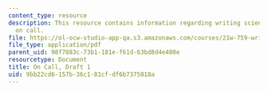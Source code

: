 ```yaml
---
content_type: resource
description: This resource contains information regarding writing science fiction
  on call.
file: https://ol-ocw-studio-app-qa.s3.amazonaws.com/courses/21w-759-writing-science-fiction-spring-2016/9bb22cd6157b36c181cfdf6b7375818a_MIT21W_759S16_OnCall1.pdf
file_type: application/pdf
parent_uid: 98f7883c-73b1-181e-f61d-63bd8d4e480e
resourcetype: Document
title: On Call, Draft 1
uid: 9bb22cd6-157b-36c1-81cf-df6b7375818a
---
```


